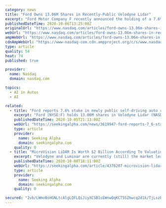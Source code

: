 ```yaml
---
category: news
title: "Ford Owns 13.06M Shares in Recently-Public Velodyne Lidar"
excerpt: "Ford Motor Company F recently announced the holding of a 7.6% ownership stake in Velodyne Lidar Inc. post Monday’s trading session. This equates to holding 13.06 million shares of the new public entity."
publishedDateTime: 2020-10-06T13:25:00Z
originalUrl: "https://www.nasdaq.com/articles/ford-owns-13.06m-shares-in-recently-public-velodyne-lidar-2020-10-06"
webUrl: "https://www.nasdaq.com/articles/ford-owns-13.06m-shares-in-recently-public-velodyne-lidar-2020-10-06"
ampWebUrl: "https://www.nasdaq.com/articles/ford-owns-13.06m-shares-in-recently-public-velodyne-lidar-2020-10-06?amp"
cdnAmpWebUrl: "https://www-nasdaq-com.cdn.ampproject.org/c/s/www.nasdaq.com/articles/ford-owns-13.06m-shares-in-recently-public-velodyne-lidar-2020-10-06?amp"
type: article
quality: 54
heat: 74
published: true

provider:
  name: Nasdaq
  domain: nasdaq.com

topics:
  - AI in Autos
  - AI

related:
  - title: "Ford reports 7.6% stake in newly public self-driving auto company Velodyne Lidar"
    excerpt: "Ford (NYSE:F) holds 13.06M shares in Velodyne Lidar (NASDAQ:VLDR), equating to 7.6% stake.Stake is calculated based on 172.8M common stock outstanding on Sept."
    publishedDateTime: 2020-10-05T21:13:00Z
    webUrl: "https://seekingalpha.com/news/3619947-ford-reports-7_6-stake-in-newly-public-self-driving-auto-company-velodyne-lidar"
    type: article
    provider:
      name: Seeking Alpha
      domain: seekingalpha.com
    quality: 0
  - title: "MicroVision LiDAR Is Worth $2 Billion According To Valuation Of Velodyne And Luminar LiDAR By Ford, Baidu, Hyundai, Volvo"
    excerpt: "Velodyne and Luminar are currently (still) the market leaders in automotive LiDAR. Since 2016, Velodyne LiDAR has been valued at at least $1.8 billion in several financing rounds by Ford, Hyundai and Baidu,"
    publishedDateTime: 2020-10-08T18:11:00Z
    webUrl: "https://seekingalpha.com/article/4378207-microvision-lidar-is-worth-2-billion-according-to-valuation-of-velodyne-and-luminar-lidar"
    type: article
    provider:
      name: Seeking Alpha
      domain: seekingalpha.com
    quality: 0

secured: "2vb/LWmoBsHGNLtcAlgLQFLQiJiyXCSB1sEWnwQqKCT5SZhwcq2d1k/TjLszF17hMTMb82A8K/HrcqLZZqh0L1FmGrRENzEQt3f4fL9vCaSOTsVWRICjGOGogNhFqTWWiRUltHjRsQoDe3zRi0eIJ/0nc1M++iVICnRZc6g6uycli+v60lvc8BrWdMi03xXnpd9xrmOfpmHLVaJ/YU/YSPnpMShM4aVc97NQ7UtXchZvULls3d+NO15fuwocRYCOFN9Ebt3DjHKFL5CqQ5ZLnif0ffT3L28pWvwnGNm84dNxQTmjAVdrDcpdWdURyIULtblXTE1n866oozrGHsJ/BztOoDfw2hrvtgJ8X4jKze8=;4JQKdLHQLqU0AZj4NSJevw=="
---
```


